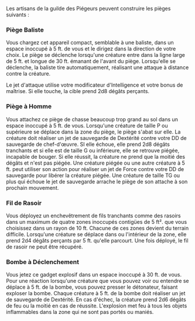 Les artisans de la guilde des Piégeurs peuvent construire les pièges suivants :

### Piège Baliste

Vous chargez cet appareil compact, semblable à une baliste, dans un espace inoccupé à 5 ft. de vous et le dirigez dans la direction de votre choix. Le piège se déclenche lorsqu'une créature entre dans la ligne large de 5 ft. et longue de 30 ft. émanant de l'avant du piège. Lorsqu'elle se déclenche, la baliste tire automatiquement, réalisant une attaque à distance contre la créature.

Le jet d'attaque utilise votre modificateur d'Intelligence et votre bonus de maîtrise. Si elle touche, la cible prend 2d8 dégâts perçants.

### Piège à Homme

Vous attachez ce piège de chasse beaucoup trop grand au sol dans un espace inoccupé à 5 ft. de vous. Lorsqu'une créature de taille P ou supérieure se déplace dans la zone du piège, le piège s'abat sur elle. La créature doit réaliser un jet de sauvegarde de Dextérité contre votre DD de sauvegarde de chef-d'œuvre. SI elle échoue, elle prend 2d8 dégâts tranchants et si elle est de taille G ou inférieure, elle se retrouve piégée, incapable de bouger. Si elle réussit, la créature ne prend que la moitié des dégâts et n'est pas piégée. Une créature piégée ou une autre créature à 5 ft. peut utiliser son action pour réaliser un jet de Force contre votre DD de sauvegarde pour libérer la créature piégée. Une créature de taille TG ou plus qui échoue le jet de sauvegarde arrache le piège de son attache à son prochain mouvement.

### Fil de Rasoir

Vous déployez un enchevêtrement de fils tranchants comme des rasoirs dans un maximum de quatre zones inoccupés contigües de 5 ft². que vous choisissez dans un rayon de 10 ft. Chacune de ces zones devient du terrain difficile. Lorsqu'une créature se déplace dans ou l'intérieur de la zone, elle prend 2d4 dégâts perçants par 5 ft. qu'elle parcourt. Une fois déployé, le fil de rasoir ne peut être récupéré.

### Bombe à Déclenchement

Vous jetez ce gadget explosif dans un espace inoccupé à 30 ft. de vous. Pour une réaction lorsqu'une créature que vous pouvez voir ou entendre se déplace à 5 ft. de la bombe, vous pouvez presser le détonateur, faisant exploser la bombe. Chaque créature à 5 ft. de la bombe doit réaliser un jet de sauvegarde de Dextérité. En cas d'échec, la créature prend 2d6 dégâts de feu ou la moitié en cas de réussite. L'explosion met feu à tous les objets inflammables dans la zone qui ne sont pas portés ou maniés.